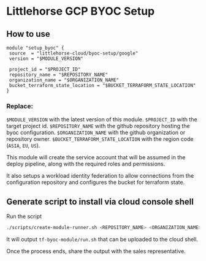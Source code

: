 # Littlehorse GCP BYOC Setup

## How to use

```hcl
module "setup_byoc" {
 source  = "littlehorse-cloud/byoc-setup/google"
 version = "$MODULE_VERSION"

 project_id = "$PROJECT_ID"
 repository_name = "$REPOSITORY_NAME"
 organization_name = "$ORGANIZATION_NAME"
 bucket_terraform_state_location = "$BUCKET_TERRAFORM_STATE_LOCATION"
}
```

### Replace:

`$MODULE_VERSION` with the latest version of this module.
`$PROJECT_ID` with the target project id.
`$REPOSITORY_NAME` with the github repository hosting the byoc configuration.
`$ORGANIZATION_NAME` with the github organization or repository owner.
`$BUCKET_TERRAFORM_STATE_LOCATION` with the region code (`ASIA`, `EU`, `US`).

This module will create the service account that will be assumed in the deploy 
pipeline, along with the required roles and permissions. 

It also setups a workload identity federation to allow connections from the 
configuration repository and configures the bucket for terraform state.


## Generate script to install via cloud console shell

Run the script

```sh
./scripts/create-module-runner.sh <REPOSITORY_NAME> <ORGANIZATION_NAME> <BUCKET_TERRAFORM_STATE_LOCATION>
```

It will output `tf-byoc-module/run.sh` that can be uploaded to the cloud shell.

Once the process ends, share the output with the sales representative.
